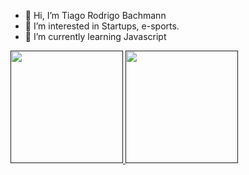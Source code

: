 - 👋 Hi, I’m Tiago Rodrigo Bachmann
- 👀 I’m interested in Startups, e-sports.
- 🌱 I’m currently learning Javascript

<div>
<a href="">
<img height="180em" src="https://github-readme-stats.vercel.app/api?username=tiagor0d&show_icons=true&theme=onedark&include_all_commits=true&count_private=true"/>
<img height="180em" src="https://github-readme-stats.vercel.app/api/top-langs/?username=tiagor0d&layout=compact&langs_count=16&theme=onedark"/>
</div>
